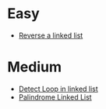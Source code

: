 # Easy
- [Reverse a linked list](https://www.geeksforgeeks.org/problems/reverse-a-linked-list/1)
# Medium
- [Detect Loop in linked list](https://www.geeksforgeeks.org/problems/detect-loop-in-linked-list/1)
- [Palindrome Linked List](https://www.geeksforgeeks.org/problems/check-if-linked-list-is-pallindrome/1)
